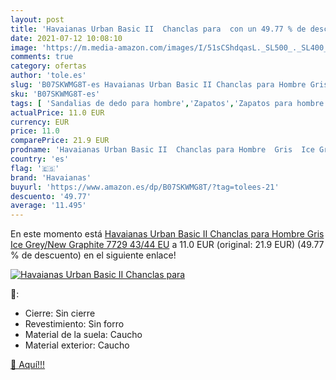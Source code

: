 ```yaml
---
layout: post
title: 'Havaianas Urban Basic II  Chanclas para  con un 49.77 % de descuento'
date: 2021-07-12 10:08:10
image: 'https://m.media-amazon.com/images/I/51sCShdqasL._SL500_._SL400_.jpg'
comments: true
category: ofertas
author: 'tole.es'
slug: 'B07SKWMG8T-es Havaianas Urban Basic II Chanclas para Hombre Gris Ice...'
sku: 'B07SKWMG8T-es'
tags: [ 'Sandalias de dedo para hombre','Zapatos','Zapatos para hombre','Zapatos y complementos','chanclas','havaianas', ]
actualPrice: 11.0 EUR
currency: EUR
price: 11.0
comparePrice: 21.9 EUR
prodname: 'Havaianas Urban Basic II  Chanclas para Hombre  Gris  Ice Grey/New Graphite 7729   43/44 EU'
country: 'es'
flag: '🇪🇸'
brand: 'Havaianas'
buyurl: 'https://www.amazon.es/dp/B07SKWMG8T/?tag=tolees-21'
descuento: '49.77'
average: '11.495'
---
```


En este momento está [Havaianas Urban Basic II  Chanclas para Hombre  Gris  Ice Grey/New Graphite 7729   43/44 EU](https://www.amazon.es/dp/B07SKWMG8T/?tag=tolees-21) a 11.0 EUR (original: 21.9 EUR) (49.77 %  de descuento) en el siguiente enlace!

[![Havaianas Urban Basic II  Chanclas para ](https://m.media-amazon.com/images/I/51sCShdqasL._SL500_._SL400_.jpg)](https://www.amazon.es/dp/B07SKWMG8T/?tag=tolees-21)

🔎:

- Cierre: Sin cierre
- Revestimiento: Sin forro
- Material de la suela: Caucho
- Material exterior: Caucho

[🛒 Aquí!!!](https://www.amazon.es/dp/B07SKWMG8T/?tag=tolees-21)
